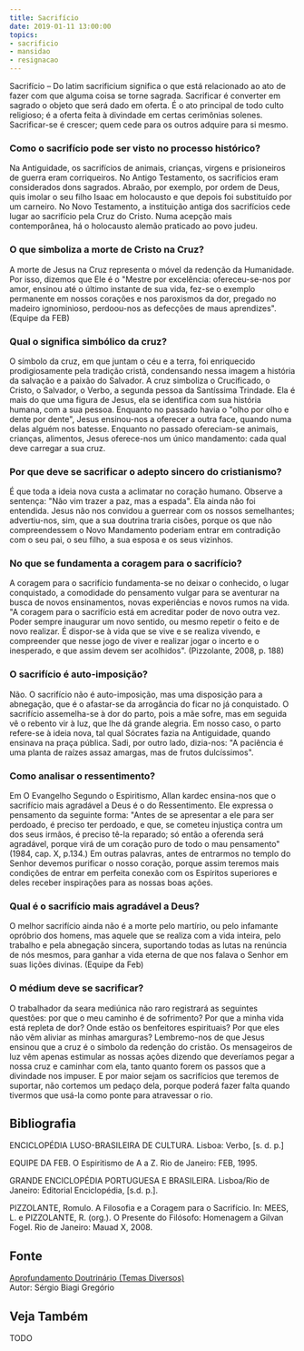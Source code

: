 ```yaml
---
title: Sacrifício
date: 2019-01-11 13:00:00
topics: 
- sacrificio
- mansidao
- resignacao
---
```


Sacrifício – Do latim sacrificium significa o que está relacionado ao
ato de fazer com que alguma coisa se torne sagrada. Sacrificar é
converter em sagrado o objeto que será dado em oferta. É o ato principal
de todo culto religioso; é a oferta feita à divindade em certas
cerimônias solenes. Sacrificar-se é crescer; quem cede para os outros
adquire para si mesmo.

### Como o sacrifício pode ser visto no processo histórico?
Na Antiguidade, os sacrifícios de animais, crianças, virgens e
prisioneiros de guerra eram corriqueiros. No Antigo Testamento, os
sacrifícios eram considerados dons sagrados. Abraão, por exemplo, por
ordem de Deus, quis imolar o seu filho Isaac em holocausto e que depois
foi substituído por um carneiro. No Novo Testamento, a instituição
antiga dos sacrifícios cede lugar ao sacrifício pela Cruz do Cristo.
Numa acepção mais contemporânea, há o holocausto alemão praticado ao
povo judeu.

### O que simboliza a morte de Cristo na Cruz?
A morte de Jesus na Cruz representa o móvel da redenção da Humanidade.
Por isso, dizemos que Ele é o "Mestre por excelência: ofereceu-se-nos
por amor, ensinou até o último instante de sua vida, fez-se o exemplo
permanente em nossos corações e nos paroxismos da dor, pregado no
madeiro ignominioso, perdoou-nos as defecções de maus aprendizes".
(Equipe da FEB)

### Qual o significa simbólico da cruz?
O símbolo da cruz, em que juntam o céu e a terra, foi enriquecido
prodigiosamente pela tradição cristã, condensando nessa imagem a
história da salvação e a paixão do Salvador. A cruz simboliza o
Crucificado, o Cristo, o Salvador, o Verbo, a segunda pessoa da
Santíssima Trindade. Ela é mais do que uma figura de Jesus, ela se
identifica com sua história humana, com a sua pessoa. Enquanto no
passado havia o "olho por olho e dente por dente", Jesus ensinou-nos a
oferecer a outra face, quando numa delas alguém nos batesse. Enquanto no
passado ofereciam-se animais, crianças, alimentos, Jesus oferece-nos um
único mandamento: cada qual deve carregar a sua cruz.

### Por que deve se sacrificar o adepto sincero do cristianismo?
É que toda a ideia nova custa a aclimatar no coração humano. Observe a
sentença: "Não vim trazer a paz, mas a espada". Ela ainda não foi
entendida. Jesus não nos convidou a guerrear com os nossos semelhantes;
advertiu-nos, sim, que a sua doutrina traria cisões, porque os que não
compreendessem o Novo Mandamento poderiam entrar em contradição com o
seu pai, o seu filho, a sua esposa e os seus vizinhos.

### No que se fundamenta a coragem para o sacrifício?
A coragem para o sacrifício fundamenta-se no deixar o conhecido, o lugar
conquistado, a comodidade do pensamento vulgar para se aventurar na
busca de novos ensinamentos, novas experiências e novos rumos na vida.
"A coragem para o sacrifício está em acreditar poder de novo outra vez.
Poder sempre inaugurar um novo sentido, ou mesmo repetir o feito e de
novo realizar. É dispor-se à vida que se vive e se realiza vivendo, e
compreender que nesse jogo de viver e realizar jogar o incerto e o
inesperado, e que assim devem ser acolhidos". (Pizzolante, 2008, p. 188)

### O sacrifício é auto-imposição?
Não. O sacrifício não é auto-imposição, mas uma disposição para a
abnegação, que é o afastar-se da arrogância do ficar no já conquistado.
O sacrifício assemelha-se à dor do parto, pois a mãe sofre, mas em
seguida vê o rebento vir à luz, que lhe dá grande alegria. Em nosso
caso, o parto refere-se à ideia nova, tal qual Sócrates fazia na
Antiguidade, quando ensinava na praça pública. Sadi, por outro lado,
dizia-nos: "A paciência é uma planta de raízes assaz amargas, mas de
frutos dulcíssimos".

### Como analisar o ressentimento?
Em O Evangelho Segundo o Espiritismo, Allan kardec ensina-nos que o
sacrifício mais agradável a Deus é o do Ressentimento. Ele expressa o
pensamento da seguinte forma: "Antes de se apresentar a ele para ser
perdoado, é preciso ter perdoado, e que, se cometeu injustiça contra um
dos seus irmãos, é preciso tê-la reparado; só então a oferenda será
agradável, porque virá de um coração puro de todo o mau pensamento"
(1984, cap. X, p.134.) Em outras palavras, antes de entrarmos no templo
do Senhor devemos purificar o nosso coração, porque assim teremos mais
condições de entrar em perfeita conexão com os Espíritos superiores e
deles receber inspirações para as nossas boas ações.

### Qual é o sacrifício mais agradável a Deus?
O melhor sacrifício ainda não é a morte pelo martírio, ou pelo infamante
opróbrio dos homens, mas aquele que se realiza com a vida inteira, pelo
trabalho e pela abnegação sincera, suportando todas as lutas na renúncia
de nós mesmos, para ganhar a vida eterna de que nos falava o Senhor em
suas lições divinas. (Equipe da Feb)

### O médium deve se sacrificar?
O trabalhador da seara mediúnica não raro registrará as seguintes
questões: por que o meu caminho é de sofrimento? Por que a minha vida
está repleta de dor? Onde estão os benfeitores espirituais? Por que eles
não vêm aliviar as minhas amarguras? Lembremo-nos de que Jesus ensinou
que a cruz é o símbolo da redenção do cristão. Os mensageiros de luz vêm
apenas estimular as nossas ações dizendo que deveríamos pegar a nossa
cruz e caminhar com ela, tanto quanto forem os passos que a divindade
nos impuser. E por maior sejam os sacrifícios que teremos de suportar,
não cortemos um pedaço dela, porque poderá fazer falta quando tivermos
que usá-la como ponte para atravessar o rio.

## Bibliografia

ENCICLOPÉDIA LUSO-BRASILEIRA DE CULTURA. Lisboa: Verbo, \[s. d. p.\]

EQUIPE DA FEB. O Espiritismo de A a Z. Rio de Janeiro: FEB, 1995.

GRANDE ENCICLOPÉDIA PORTUGUESA E BRASILEIRA. Lisboa/Rio de Janeiro:
Editorial Enciclopédia, \[s.d. p.\].

PIZZOLANTE, Romulo. A Filosofia e a Coragem para o Sacrifício. In:
MEES, L. e PIZZOLANTE, R. (org.). O Presente do Filósofo: Homenagem a
Gilvan Fogel. Rio de Janeiro: Mauad X, 2008.

## Fonte
[Aprofundamento Doutrinário (Temas Diversos)](https://sites.google.com/view/aprofundamentodoutrinario/sacrifício-e-espiritismo)  
Autor: Sérgio Biagi Gregório



## Veja Também
TODO


